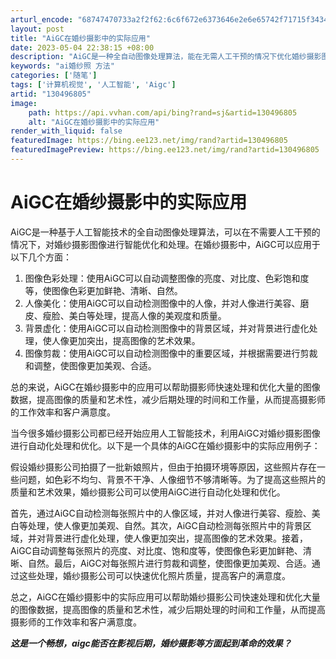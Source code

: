 ```yaml
---
arturl_encode: "68747470733a2f2f62:6c6f672e6373646e2e6e65742f71715f34343038393839302f:61727469636c652f64657461696c732f313330343936383035"
layout: post
title: "AiGC在婚纱摄影中的实际应用"
date: 2023-05-04 22:38:15 +08:00
description: "AiGC是一种全自动图像处理算法，能在无需人工干预的情况下优化婚纱摄影图像。它能自动调整色彩、美化人"
keywords: "ai婚纱照 方法"
categories: ['随笔']
tags: ['计算机视觉', '人工智能', 'Aigc']
artid: "130496805"
image:
    path: https://api.vvhan.com/api/bing?rand=sj&artid=130496805
    alt: "AiGC在婚纱摄影中的实际应用"
render_with_liquid: false
featuredImage: https://bing.ee123.net/img/rand?artid=130496805
featuredImagePreview: https://bing.ee123.net/img/rand?artid=130496805
---
```


# AiGC在婚纱摄影中的实际应用

AiGC是一种基于人工智能技术的全自动图像处理算法，可以在不需要人工干预的情况下，对婚纱摄影图像进行智能优化和处理。在婚纱摄影中，AiGC可以应用于以下几个方面：

1. 图像色彩处理：使用AiGC可以自动调整图像的亮度、对比度、色彩饱和度等，使图像色彩更加鲜艳、清晰、自然。
2. 人像美化：使用AiGC可以自动检测图像中的人像，并对人像进行美容、磨皮、瘦脸、美白等处理，提高人像的美观度和质量。
3. 背景虚化：使用AiGC可以自动检测图像中的背景区域，并对背景进行虚化处理，使人像更加突出，提高图像的艺术效果。
4. 图像剪裁：使用AiGC可以自动检测图像中的重要区域，并根据需要进行剪裁和调整，使图像更加美观、合适。

总的来说，AiGC在婚纱摄影中的应用可以帮助摄影师快速处理和优化大量的图像数据，提高图像的质量和艺术性，减少后期处理的时间和工作量，从而提高摄影师的工作效率和客户满意度。
  
当今很多婚纱摄影公司都已经开始应用人工智能技术，利用AiGC对婚纱摄影图像进行自动化处理和优化。以下是一个具体的AiGC在婚纱摄影中的实际应用例子：

假设婚纱摄影公司拍摄了一批新娘照片，但由于拍摄环境等原因，这些照片存在一些问题，如色彩不均匀、背景不干净、人像细节不够清晰等。为了提高这些照片的质量和艺术效果，婚纱摄影公司可以使用AiGC进行自动化处理和优化。

首先，通过AiGC自动检测每张照片中的人像区域，并对人像进行美容、瘦脸、美白等处理，使人像更加美观、自然。其次，AiGC自动检测每张照片中的背景区域，并对背景进行虚化处理，使人像更加突出，提高图像的艺术效果。接着，AiGC自动调整每张照片的亮度、对比度、饱和度等，使图像色彩更加鲜艳、清晰、自然。最后，AiGC对每张照片进行剪裁和调整，使图像更加美观、合适。通过这些处理，婚纱摄影公司可以快速优化照片质量，提高客户的满意度。

总之，AiGC在婚纱摄影中的实际应用可以帮助婚纱摄影公司快速处理和优化大量的图像数据，提高图像的质量和艺术性，减少后期处理的时间和工作量，从而提高摄影师的工作效率和客户满意度。

***这是一个畅想，aigc能否在影视后期，婚纱摄影等方面起到革命的效果？***